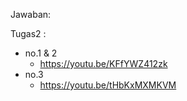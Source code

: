 Jawaban:

Tugas2 :
  * no.1 & 2
    * https://youtu.be/KFfYWZ412zk
  * no.3
    * https://youtu.be/tHbKxMXMKVM